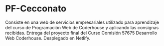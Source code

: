 # PF-Cecconato
Consiste en una web de servicios empresariales utilizado para aprendizaje del curso de Programación Web de Coderhouse y aplicando las consignas recibidas.
Entrega del proyecto final del Curso Comisión 57675 Desarrollo Web Coderhouse. Desplegado en Netlify.
